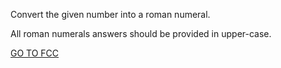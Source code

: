 Convert the given number into a roman numeral.

All roman numerals answers should be provided in upper-case.

<a href="https://www.freecodecamp.org/learn/javascript-algorithms-and-data-structures/javascript-algorithms-and-data-structures-projects/roman-numeral-converter">GO TO FCC</a>